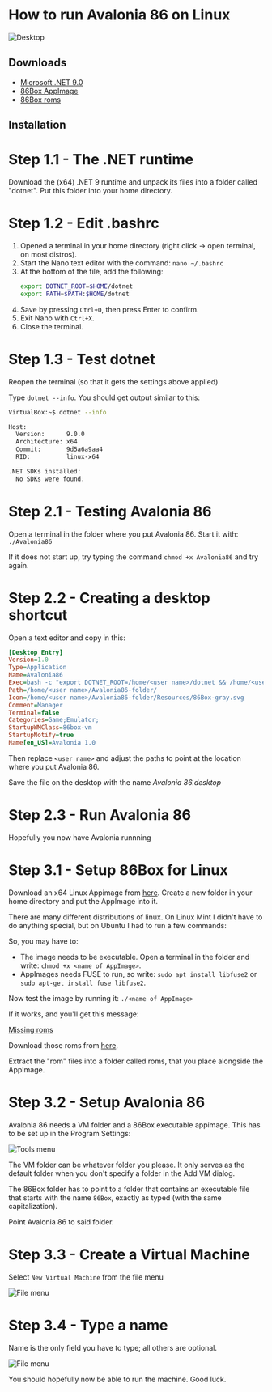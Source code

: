 # How to run Avalonia 86 on Linux

![Desktop](/images/Linux.png?raw=true)

## Downloads

- [Microsoft .NET 9.0](https://dotnet.microsoft.com/en-us/download/dotnet/9.0)
- [86Box AppImage](https://github.com/86Box/86Box/releases/)
- [86Box roms](https://github.com/86Box/roms/releases)

## Installation

# Step 1.1 - The .NET runtime

Download the (x64) .NET 9 runtime and unpack its files into a folder called "dotnet". Put this folder into your home directory.

# Step 1.2 - Edit .bashrc

1.  Opened a terminal in your home directory (right click -> open terminal, on most distros).
2.  Start the Nano text editor with the command: `nano ~/.bashrc`
3.  At the bottom of the file, add the following:
    ```bash
    export DOTNET_ROOT=$HOME/dotnet
    export PATH=$PATH:$HOME/dotnet
    ```
4.  Save by pressing `Ctrl+O`, then press Enter to confirm.
5.  Exit Nano with `Ctrl+X`.
6.  Close the terminal.

# Step 1.3 - Test dotnet

Reopen the terminal (so that it gets the settings above applied)

Type `dotnet --info`. You should get output similar to this:

```bash
VirtualBox:~$ dotnet --info

Host:
  Version:      9.0.0
  Architecture: x64
  Commit:       9d5a6a9aa4
  RID:          linux-x64

.NET SDKs installed:
  No SDKs were found.
```

# Step 2.1 - Testing Avalonia 86

Open a terminal in the folder where you put Avalonia 86. Start it with: `./Avalonia86`

If it does not start up, try typing the command `chmod +x Avalonia86` and try again.

# Step 2.2 - Creating a desktop shortcut

Open a text editor and copy in this:

```ini
[Desktop Entry]
Version=1.0
Type=Application
Name=Avalonia86
Exec=bash -c "export DOTNET_ROOT=/home/<user name>/dotnet && /home/<user name>/Avalonia86-folder/Avalonia86"
Path=/home/<user name>/Avalonia86-folder/
Icon=/home/<user name>/Avalonia86-folder/Resources/86Box-gray.svg
Comment=Manager
Terminal=false
Categories=Game;Emulator;
StartupWMClass=86box-vm
StartupNotify=true
Name[en_US]=Avalonia 1.0
```

Then replace `<user name>` and adjust the paths to point at the location where you put Avalonia 86.

Save the file on the desktop with the name _Avalonia 86.desktop_

# Step 2.3 - Run Avalonia 86

Hopefully you now have Avalonia runnning

# Step 3.1 - Setup 86Box for Linux

Download an x64 Linux Appimage from [here](https://github.com/86Box/86Box/releases/). Create a new folder in your home directory and put the AppImage into it.

There are many different distributions of linux. On Linux Mint I didn't have to do anything special, but on
Ubuntu I had to run a few commands:

So, you may have to:

- The image needs to be executable. Open a terminal in the folder and write: `chmod +x <name of AppImage>`.
- AppImages needs FUSE to run, so write: `sudo apt install libfuse2` or `sudo apt-get install fuse libfuse2`.

Now test the image by running it: `./<name of AppImage>`

If it works, and you'll get this message:

[Missing roms](/images/86Box_error.png)

Download those roms from [here](https://github.com/86Box/roms/releases).

Extract the "rom" files into a folder called roms, that you place alongside the AppImage.

# Step 3.2 - Setup Avalonia 86

Avalonia 86 needs a VM folder and a 86Box executable appimage. This has to be set up in the Program Settings:

![Tools menu](/images/Linux_2.png?raw=true)

The VM folder can be whatever folder you please. It only serves as the default folder when you don't specify a folder in the Add VM dialog.

The 86Box folder has to point to a folder that contains an executable file that starts with the name `86Box`, exactly as typed (with the same capitalization).

Point Avalonia 86 to said folder.

# Step 3.3 - Create a Virtual Machine

Select `New Virtual Machine` from the file menu

![File menu](/images/Linux_3.png?raw=true)

# Step 3.4 - Type a name

Name is the only field you have to type; all others are optional.

![File menu](/images/Linux_4.png?raw=true)

You should hopefully now be able to run the machine. Good luck.
